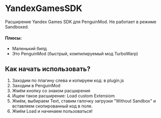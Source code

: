 # YandexGamesSDK
Расширение Yandex Games SDK для PenguinMod. Не работает в режиме Sandboxed.

#### Плюсы:
 + Маленький билд
 + Это PenguinMod (быстрый, компилируемый мод TurboWarp)

## Как начать использовать?
1. Заходим по плагину слева и копируем код: в plugin.js
2. Заходим в PenguinMod
3. Жмём кнопку со знаком расширения
4. Ищем такое расширение:  Load custom Extensiom
5. Жмём, выбираем Text, ставим галочку загрузки "Without Sandbox" и вставляем скопированный код в поле.  
6. Жмём Load и начинаем пользоваться!
